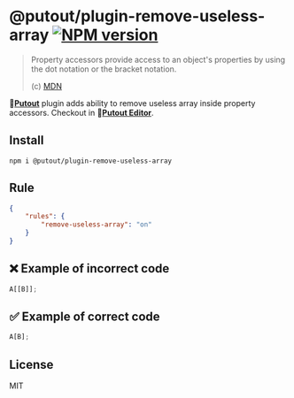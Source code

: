 # @putout/plugin-remove-useless-array [![NPM version][NPMIMGURL]][NPMURL]

[NPMIMGURL]: https://img.shields.io/npm/v/@putout/plugin-remove-useless-array.svg?style=flat&longCache=true
[NPMURL]: https://npmjs.org/package/@putout/plugin-remove-useless-array "npm"

> Property accessors provide access to an object's properties by using the dot notation or the bracket notation.
>
> (c) [MDN](https://developer.mozilla.org/en-US/docs/Web/JavaScript/Reference/Operators/Property_accessors)

🐊[**Putout**](https://github.com/coderaiser/putout) plugin adds ability to remove useless array inside property accessors.
Checkout in 🐊[**Putout Editor**](https://putout.cloudcmd.io/#/gist/5f12b264319f962d28c85948f6162ef9/03422d094b86256a4d20ac70cbcde929884844e3).

## Install

```
npm i @putout/plugin-remove-useless-array
```

## Rule

```json
{
    "rules": {
        "remove-useless-array": "on"
    }
}
```

## ❌ Example of incorrect code

```js
A[[B]];
```

## ✅ Example of correct code

```js
A[B];
```

## License

MIT
